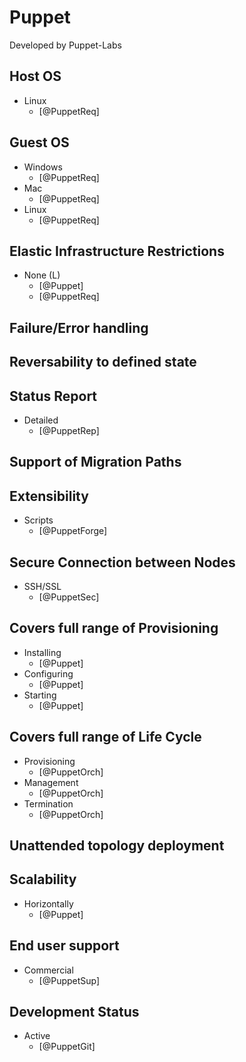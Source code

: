 # Puppet
Developed by Puppet-Labs

## Host OS
- Linux
    - [@PuppetReq]

## Guest OS
- Windows
    - [@PuppetReq]
- Mac
    - [@PuppetReq]
- Linux
    - [@PuppetReq]

## Elastic Infrastructure Restrictions
- None (L)
    - [@Puppet]
    - [@PuppetReq]

## Failure/Error handling

## Reversability to defined state

## Status Report
- Detailed
    - [@PuppetRep]

## Support of Migration Paths

## Extensibility
- Scripts
    - [@PuppetForge]

## Secure Connection between Nodes
- SSH/SSL
    - [@PuppetSec]

## Covers full range of Provisioning
- Installing
    - [@Puppet]
- Configuring
    - [@Puppet]
- Starting
    - [@Puppet]

## Covers full range of Life Cycle
- Provisioning
    - [@PuppetOrch]
- Management
    - [@PuppetOrch]
- Termination
    - [@PuppetOrch]

## Unattended topology deployment

## Scalability
- Horizontally
    - [@Puppet]

## End user support
- Commercial
    - [@PuppetSup]

## Development Status
- Active
    - [@PuppetGit]
